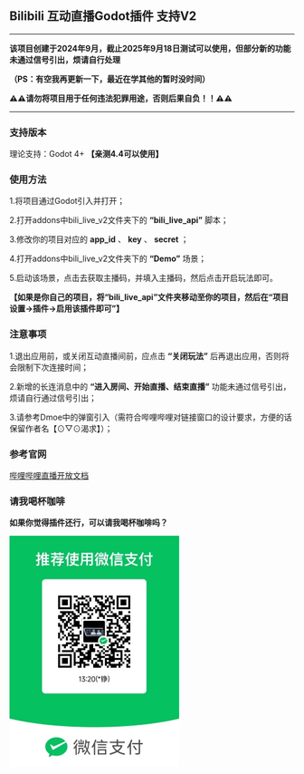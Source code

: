 ## Bilibili 互动直播Godot插件 支持V2

---

**该项目创建于2024年9月，截止2025年9月18日测试可以使用，但部分新的功能未通过信号引出，烦请自行处理** 

**（PS：有空我再更新一下，最近在学其他的暂时没时间）**

**⚠⚠请勿将项目用于任何违法犯罪用途，否则后果自负！！⚠⚠**

---

### 支持版本

理论支持：Godot 4+ **【亲测4.4可以使用】**

### 使用方法
1.将项目通过Godot引入并打开；

2.打开addons中bili_live_v2文件夹下的 **“bili_live_api”** 脚本；

3.修改你的项目对应的 **app_id** 、 **key** 、 **secret** ；

4.打开addons中bili_live_v2文件夹下的 **“Demo”** 场景；

5.启动该场景，点击去获取主播码，并填入主播码，然后点击开启玩法即可。

**【如果是你自己的项目，将“bili_live_api”文件夹移动至你的项目，然后在“项目设置->插件->启用该插件即可”】** 


### 注意事项

1.退出应用前，或关闭互动直播间前，应点击 **“关闭玩法”** 后再退出应用，否则将会限制下次连接时间；

2.新增的长连消息中的 **“进入房间、开始直播、结束直播”** 功能未通过信号引出，烦请自行通过信号引出；

3.请参考Dmoe中的弹窗引入（需符合哔哩哔哩对链接窗口的设计要求，方便的话保留作者名【⊙▽⊙渴求】）；

### 参考官网
[哔哩哔哩直播开放文档](https://open-live.bilibili.com/document/ "哔哩哔哩直播开放文档")

### 请我喝杯咖啡

**如果你觉得插件还行，可以请我喝杯咖啡吗？**

<img src="https://github.com/DarkZ0528/BiliBiliBroadcast/blob/main/buy%20me%20a%20coffee.jpg?raw=true" width="300"/>